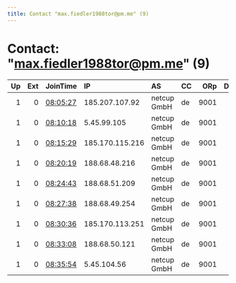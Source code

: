 ```yaml
---
title: Contact "max.fiedler1988tor@pm.me" (9)
---
```


# Contact: "max.fiedler1988tor@pm.me" (9)

|   Up |   Ext | JoinTime                                                                                              | IP              | AS          | CC   |   ORp |   Dirp | OS    | Version   | Nickname       |   eFamMembers |
|-----:|------:|:------------------------------------------------------------------------------------------------------|:----------------|:------------|:-----|------:|-------:|:------|:----------|:---------------|--------------:|
|    1 |     0 | [08:05:27](https://nusenu.github.io/OrNetStats/w/relay/FF7248FEC5059BC53E70FFFEDDCC8C49831BDBA1.html) | 185.207.107.92  | netcup GmbH | de   |  9001 |      0 | Linux | 0.4.7.7   | relay01V6Rocks |            10 |
|    1 |     0 | [08:10:18](https://nusenu.github.io/OrNetStats/w/relay/80A0DF57D8510B893A1150086AE09ADCB3EC1D1A.html) | 5.45.99.105     | netcup GmbH | de   |  9001 |      0 | Linux | 0.4.7.7   | relay02V6Rocks |            10 |
|    1 |     0 | [08:15:29](https://nusenu.github.io/OrNetStats/w/relay/5B2E2A3EB065F68420A03A8A8E5E34BB4ACF44DB.html) | 185.170.115.216 | netcup GmbH | de   |  9001 |      0 | Linux | 0.4.7.7   | rleay03V6Rocks |            10 |
|    1 |     0 | [08:20:19](https://nusenu.github.io/OrNetStats/w/relay/776061930056F88050C021D3000F340B62D3FCE1.html) | 188.68.48.216   | netcup GmbH | de   |  9001 |      0 | Linux | 0.4.7.7   | relay04V6Rocks |            10 |
|    1 |     0 | [08:24:43](https://nusenu.github.io/OrNetStats/w/relay/EB71BDDA9686108C48C21F9A48403B2B0F793231.html) | 188.68.51.209   | netcup GmbH | de   |  9001 |      0 | Linux | 0.4.7.7   | relay05V6Rocks |            10 |
|    1 |     0 | [08:27:38](https://nusenu.github.io/OrNetStats/w/relay/831F1F3B6ECF86F1F5C0902AD47FA8C99236B0D0.html) | 188.68.49.254   | netcup GmbH | de   |  9001 |      0 | Linux | 0.4.7.7   | relay06V6Rocks |            10 |
|    1 |     0 | [08:30:36](https://nusenu.github.io/OrNetStats/w/relay/86A5554B40F08E02AE2E33FF1D3A3720A6789FD5.html) | 185.170.113.251 | netcup GmbH | de   |  9001 |      0 | Linux | 0.4.7.7   | relay07V6Rocks |            10 |
|    1 |     0 | [08:33:08](https://nusenu.github.io/OrNetStats/w/relay/1944A96BD50C7B2C0A7C4B9657876EF07C48D295.html) | 188.68.50.121   | netcup GmbH | de   |  9001 |      0 | Linux | 0.4.7.7   | relay08V6Rocks |            10 |
|    1 |     0 | [08:35:54](https://nusenu.github.io/OrNetStats/w/relay/FE34E3853DEFAF482FA658E2E43EE33F38962EFE.html) | 5.45.104.56     | netcup GmbH | de   |  9001 |      0 | Linux | 0.4.7.7   | relay09V6Rocks |            10 |

